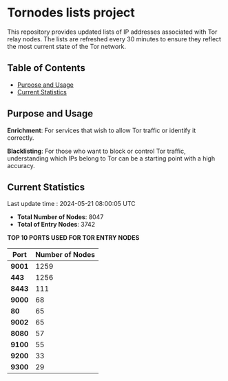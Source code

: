 # Tornodes lists project

This repository provides updated lists of IP addresses associated with Tor relay nodes. The lists are refreshed every 30 minutes to ensure they reflect the most current state of the Tor network.

## Table of Contents

- [Purpose and Usage](#purpose-and-usage)
- [Current Statistics](#current-statistics)


## Purpose and Usage

**Enrichment**: For services that wish to allow Tor traffic or identify it correctly.

**Blacklisting**: For those who want to block or control Tor traffic, understanding which IPs belong to Tor can be a starting point with a high accuracy.

## Current Statistics

Last update time : 2024-05-21 08:00:05 UTC

- **Total Number of Nodes**: 8047
- **Total of Entry Nodes**: 3742

**TOP 10 PORTS USED FOR TOR ENTRY NODES**

| **Port** | **Number of Nodes** |
|------|-----------------|
| **9001**   | 1259  |
| **443**   | 1256  |
| **8443**   | 111  |
| **9000**   | 68  |
| **80**   | 65  |
| **9002**   | 65  |
| **8080**   | 57  |
| **9100**   | 55  |
| **9200**   | 33  |
| **9300**   | 29  |

